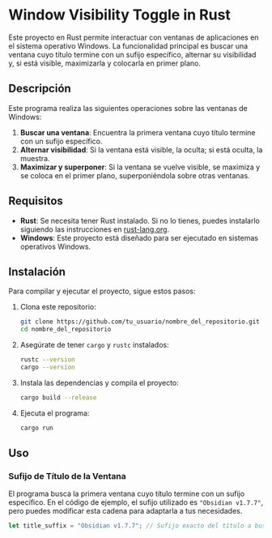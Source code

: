 # Window Visibility Toggle in Rust

Este proyecto en Rust permite interactuar con ventanas de aplicaciones en el sistema operativo Windows. La funcionalidad principal es buscar una ventana cuyo título termine con un sufijo específico, alternar su visibilidad y, si está visible, maximizarla y colocarla en primer plano.

## Descripción

Este programa realiza las siguientes operaciones sobre las ventanas de Windows:

1. **Buscar una ventana**: Encuentra la primera ventana cuyo título termine con un sufijo específico.
2. **Alternar visibilidad**: Si la ventana está visible, la oculta; si está oculta, la muestra.
3. **Maximizar y superponer**: Si la ventana se vuelve visible, se maximiza y se coloca en el primer plano, superponiéndola sobre otras ventanas.

## Requisitos

- **Rust**: Se necesita tener Rust instalado. Si no lo tienes, puedes instalarlo siguiendo las instrucciones en [rust-lang.org](https://www.rust-lang.org/).
- **Windows**: Este proyecto está diseñado para ser ejecutado en sistemas operativos Windows.

## Instalación

Para compilar y ejecutar el proyecto, sigue estos pasos:

1. Clona este repositorio:

    ```bash
    git clone https://github.com/tu_usuario/nombre_del_repositorio.git
    cd nombre_del_repositorio
    ```

2. Asegúrate de tener `cargo` y `rustc` instalados:

    ```bash
    rustc --version
    cargo --version
    ```

3. Instala las dependencias y compila el proyecto:

    ```bash
    cargo build --release
    ```

4. Ejecuta el programa:

    ```bash
    cargo run
    ```

## Uso

### Sufijo de Título de la Ventana

El programa busca la primera ventana cuyo título termine con un sufijo específico. En el código de ejemplo, el sufijo utilizado es `"Obsidian v1.7.7"`, pero puedes modificar esta cadena para adaptarla a tus necesidades.

```rust
let title_suffix = "Obsidian v1.7.7"; // Sufijo exacto del título a buscar
